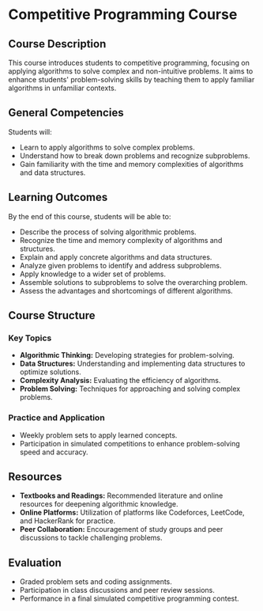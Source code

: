 # Competitive Programming Course

## Course Description

This course introduces students to competitive programming, focusing on applying algorithms to solve complex and non-intuitive problems. It aims to enhance students' problem-solving skills by teaching them to apply familiar algorithms in unfamiliar contexts.

## General Competencies

Students will:
- Learn to apply algorithms to solve complex problems.
- Understand how to break down problems and recognize subproblems.
- Gain familiarity with the time and memory complexities of algorithms and data structures.

## Learning Outcomes

By the end of this course, students will be able to:
- Describe the process of solving algorithmic problems.
- Recognize the time and memory complexity of algorithms and structures.
- Explain and apply concrete algorithms and data structures.
- Analyze given problems to identify and address subproblems.
- Apply knowledge to a wider set of problems.
- Assemble solutions to subproblems to solve the overarching problem.
- Assess the advantages and shortcomings of different algorithms.

## Course Structure

### Key Topics
- **Algorithmic Thinking:** Developing strategies for problem-solving.
- **Data Structures:** Understanding and implementing data structures to optimize solutions.
- **Complexity Analysis:** Evaluating the efficiency of algorithms.
- **Problem Solving:** Techniques for approaching and solving complex problems.

### Practice and Application
- Weekly problem sets to apply learned concepts.
- Participation in simulated competitions to enhance problem-solving speed and accuracy.

## Resources
- **Textbooks and Readings:** Recommended literature and online resources for deepening algorithmic knowledge.
- **Online Platforms:** Utilization of platforms like Codeforces, LeetCode, and HackerRank for practice.
- **Peer Collaboration:** Encouragement of study groups and peer discussions to tackle challenging problems.

## Evaluation
- Graded problem sets and coding assignments.
- Participation in class discussions and peer review sessions.
- Performance in a final simulated competitive programming contest.